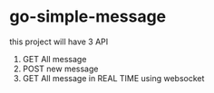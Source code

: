 # go-simple-message

this project will have 3 API
1. GET All message
2. POST new message
3. GET All message in REAL TIME using websocket